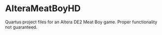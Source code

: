 AlteraMeatBoyHD
===============

Quartus project files for an Altera DE2 Meat Boy game. Proper functionality not guaranteed.